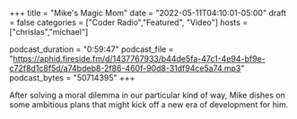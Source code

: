 +++
title = "Mike's Magic Mom"
date = "2022-05-11T04:10:01-05:00"
draft = false
categories = ["Coder Radio","Featured", "Video"]
hosts = ["chrislas","michael"]

podcast_duration = "0:59:47"
podcast_file = "https://aphid.fireside.fm/d/1437767933/b44de5fa-47c1-4e94-bf9e-c72f8d1c8f5d/a74bdeb8-2f86-460f-90d8-31df94ce5a74.mp3"
podcast_bytes = "50714395"
+++

After solving a moral dilemma in our particular kind of way, Mike dishes on some ambitious plans that might kick off a new era of development for him.
